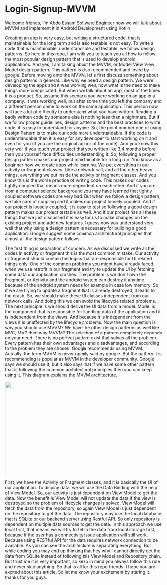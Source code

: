 # Login-Signup-MVVM
Welcome friends, I’m Abdo Essam Software Engineer now we will talk about MVVM and implement it in Android Development using Kotlin 

Creating an app is very easy, but writing a structured code, that is maintainable for the long term and is also testable is not easy.
To write a code that is maintainable, understandable and testable, we follow design patterns.
So here in this repo, I am with you to teach you all how to follow the most popular design pattern that is used to develop android applications.
And yes, I am talking about the MVVM, or Model View View Model design pattern.
This pattern is also recommended and loved by google.
Before moving onto the MVVM, let's first discuss something about design patterns in general.
Like why we need a design pattern.
We were developing the apps and it was working well, now what is the need to make things more complicated.
But when we talk about an app, most of the times it is a product.
So, assume this scenario you were working on an app in a company.
It was working well, but after some time you left the company and a different person came to work on the same application.
This person now will face a lot of difficulty to understand what you have written.
Reading a badly written code by someone else is nothing less than a nightmare.
But if we follow proper guidelines, design patterns and the best practices to write code,
it is easy to understand for anyone.
So, the point number one of using Design Pattern is to make our code more understandable.
If the code is understandable then it is easy for any developer to start working on it and
even for you (if you are the original author of the code).
And you know this very well if you touch your project that you written like 3,4 months before then you yourself face difficulties understanding it.
So, following a proper design pattern makes our project maintainable for a long run.
You know as a beginner how we create apps while learning.
We put everything in our activity or fragment classes.
Like a network call, and all the other heavy things, everything we put inside the activity or fragment classes.
And you know this is the worse practice of writing code.
This makes our codes tightly coupled that means more dependent on each other.
And if you are from a computer science background you may have learned that tightly coupled software codes are very bad.
But when we follow a design pattern, we take care of coupling and it makes our project
loosely coupled.
And if our project is loosely coupled, it is easy to test so following a good design
pattern makes our project testable as well.
And if our project has all these things that we just discussed it is easy for us to make
changes on the existing project and add new features.
I guess now you understand very well that why using a design pattern is necessary for
building a good application.
Google suggest some common architectural principles that almost all the design pattern follows.

The first thing is separation of concern.
As we discussed we write all the codes in activity or fragment this is the most common mistake.
Our activity or fragment should contain the logics that are responsible for UI related things only.
One of the common problems you might have already faced, when we use retrofit in our fragment and try to update the UI by fetching some data our application crashes.
The problem is we don't own the Fragment, or Activity and the android system can destroy
it anytime because of the android system needs for example in case low memory.
So, if we are trying to update a fragment that is already destroyed, it leads to the crash.
So, we should make these UI classes independent from our network calls.
And doing this we can avoid the lifecycle related problems.
The next principle is we should derive the UI data from a model.
Model is the component that is responsible for handling data of the application and it is independent from the views.
And because it is independent from the views it is unaffected by the lifecycle problems.
Now the main question is why you should use MVVM?
We have the other design patterns as well like MVC, MVP then why MVVM?
The selection of a pattern completely depends on your need.
There is no perfect pattern exist that solves all the problem.
Every pattern has their own advantages and disadvantages, and according to the problem they are chosen.
Google recommends using MVVM.
Actually, the term MVVM is never openly said by google.
But the pattern it is recommending is popular as MVVM in the developer community.
Google says we should use it, but it also says that if we have some other pattern that is
following the common architectural principles then you can keep using it.
This diagram explains the MVVM architecture.
 
<div align="center">
  <img src="https://files.codingninjas.in/article_images/android-mvvm-model-view-viewmodel-architecture-0-1647677770.jpg" width="600" height="300"/>
</div>

First, we have the Activity or Fragment classes, and it is basically the UI of our application.
To display data, we will use the Data Binding with the help of View Model.
So, our activity is just dependent on View Model to get the data.
Now the benefit is View Model will not update the data if the view is destroyed so the problem of lifecycle changes is solved.
View Model will fetch the data from the repository, so again View Model is just dependent on the repository to get the data.
The repository may use the local database that is SQLite or our backend server using Restful API.
So only repository is dependent on multiple data sources to get the data.
In this approach we use local first, that means we will try to fetch the data from local storage first, because if the user has a connectivity issue application will still work.
Because using RESTful API for the data requires network connection to be available.
As you can see the architecture is separating everything.
But while coding you may end up thinking that hey why I cannot directly get the data from SQLite instead of following this View Model and Repository chain.
But trust me it is very important, so keep in mind you always follow this rule and never
skip anything.
So that is all for this repo friends.
I hope you are excited about this article.
So let me know your excitement by staring it.
thanks for you guys.

